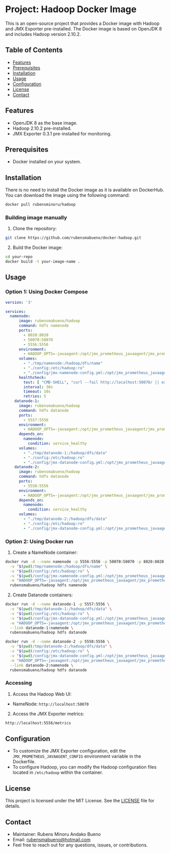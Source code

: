 # Project: Hadoop Docker Image

This is an open-source project that provides a Docker image with Hadoop and JMX Exporter pre-installed. The Docker image is based on OpenJDK 8 and includes Hadoop version 2.10.2.

## Table of Contents

- [Features](#features)
- [Prerequisites](#prerequisites)
- [Installation](#installation)
- [Usage](#usage)
- [Configuration](#configuration)
- [License](#license)
- [Contact](#contact)

## Features

- OpenJDK 8 as the base image.
- Hadoop 2.10.2 pre-installed.
- JMX Exporter 0.3.1 pre-installed for monitoring.

## Prerequisites

- Docker installed on your system.

## Installation
There is no need to install the Docker image as it is available on DockerHub. You can download the image using the following command:

```bash
docker pull rubensminoru/hadoop
```

### Building image manually
1. Clone the repository:
```bash
git clone https://github.com/rubensmabueno/docker-hadoop.git
```

2. Build the Docker image:
```bash
cd your-repo
docker build -t your-image-name .
```

## Usage
### Option 1: Using Docker Compose
```yaml
version: '3'

services:
  namenode:
      image: rubensmabueno/hadoop
      command: hdfs namenode
      ports:
        - 8020:8020
        - 50070:50070
        - 5556:5556
      environment:
        - HADOOP_OPTS=-javaagent:/opt/jmx_prometheus_javaagent/jmx_prometheus_javaagent.jar=5556:/opt/jmx_prometheus_javaagent/config.yml
      volumes:
        - "./tmp/namenode:/hadoop/dfs/name"
        - "./config:/etc/hadoop:ro"
        - "./config/jmx-namenode-config.yml:/opt/jmx_prometheus_javaagent/config.yml"
      healthcheck:
        test: [ "CMD-SHELL", "curl --fail http://localhost:50070/ || exit 1" ]
        interval: 30s
        timeout: 10s
        retries: 5
    datanode-1:
      image: rubensmabueno/hadoop
      command: hdfs datanode
      ports:
        - 5557:5556
      environment:
        - HADOOP_OPTS=-javaagent:/opt/jmx_prometheus_javaagent/jmx_prometheus_javaagent.jar=5556:/opt/jmx_prometheus_javaagent/config.yml
      depends_on:
        namenode:
          condition: service_healthy
      volumes:
        - "./tmp/datanode-1:/hadoop/dfs/data"
        - "./config:/etc/hadoop:ro"
        - "./config/jmx-datanode-config.yml:/opt/jmx_prometheus_javaagent/config.yml"
    datanode-2:
      image: rubensmabueno/hadoop
      command: hdfs datanode
      ports:
        - 5558:5556
      environment:
        - HADOOP_OPTS=-javaagent:/opt/jmx_prometheus_javaagent/jmx_prometheus_javaagent.jar=5556:/opt/jmx_prometheus_javaagent/config.yml
      depends_on:
        namenode:
          condition: service_healthy
      volumes:
        - "./tmp/datanode-2:/hadoop/dfs/data"
        - "./config:/etc/hadoop:ro"
        - "./config/jmx-datanode-config.yml:/opt/jmx_prometheus_javaagent/config.yml"
```

### Option 2: Using Docker run

1. Create a NameNode container:
```bash
docker run -d --name namenode -p 5556:5556 -p 50070:50070 -p 8020:8020 \
  -v "$(pwd)/tmp/namenode:/hadoop/dfs/name" \
  -v "$(pwd)/config:/etc/hadoop:ro" \
  -v "$(pwd)/config/jmx-namenode-config.yml:/opt/jmx_prometheus_javaagent/config.yml" \
  -e "HADOOP_OPTS=-javaagent:/opt/jmx_prometheus_javaagent/jmx_prometheus_javaagent.jar=5556:/opt/jmx_prometheus_javaagent/config.yml" \
  rubensmabueno/hadoop hdfs namenode
```

2. Create Datanode containers:
```bash
docker run -d --name datanode-1 -p 5557:5556 \
  -v "$(pwd)/tmp/datanode-1:/hadoop/dfs/data" \
  -v "$(pwd)/config:/etc/hadoop:ro" \
  -v "$(pwd)/config/jmx-datanode-config.yml:/opt/jmx_prometheus_javaagent/config.yml" \
  -e "HADOOP_OPTS=-javaagent:/opt/jmx_prometheus_javaagent/jmx_prometheus_javaagent.jar=5556:/opt/jmx_prometheus_javaagent/config.yml" \
  --link datanode-1:namenode \
  rubensmabueno/hadoop hdfs datanode

docker run -d --name datanode-2 -p 5558:5556 \
  -v "$(pwd)/tmp/datanode-2:/hadoop/dfs/data" \
  -v "$(pwd)/config:/etc/hadoop:ro" \
  -v "$(pwd)/config/jmx-datanode-config.yml:/opt/jmx_prometheus_javaagent/config.yml" \
  -e "HADOOP_OPTS=-javaagent:/opt/jmx_prometheus_javaagent/jmx_prometheus_javaagent.jar=5556:/opt/jmx_prometheus_javaagent/config.yml" \
  --link datanode-2:namenode \
  rubensmabueno/hadoop hdfs datanode
```

### Accessing
1. Access the Hadoop Web UI:

- NameNode: `http://localhost:50070`

2. Access the JMX Exporter metrics:

```bash
http://localhost:5556/metrics
```

## Configuration
- To customize the JMX Exporter configuration, edit the `JMX_PROMETHEUS_JAVAAGENT_CONFIG` environment variable in the Dockerfile.
- To configure Hadoop, you can modify the Hadoop configuration files located in `/etc/hadoop` within the container.

## License
This project is licensed under the MIT License. See the [LICENSE](LICENSE) file for details.

## Contact
- Maintainer: Rubens Minoru Andako Bueno
- Email: rubensmabueno@hotmail.com
- Feel free to reach out for any questions, issues, or contributions.
